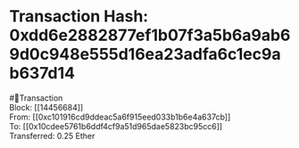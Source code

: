 
Transaction Hash: 0xdd6e2882877ef1b07f3a5b6a9ab69d0c948e555d16ea23adfa6c1ec9ab637d14
====================================================================================
  
#💸Transaction  
Block: [[14456684]]  
From: [[0xc101916cd9ddeac5a6f915eed033b1b6e4a637cb]]  
To: [[0x10cdee5761b6ddf4cf9a51d965dae5823bc95cc6]]  
Transferred: 0.25 Ether